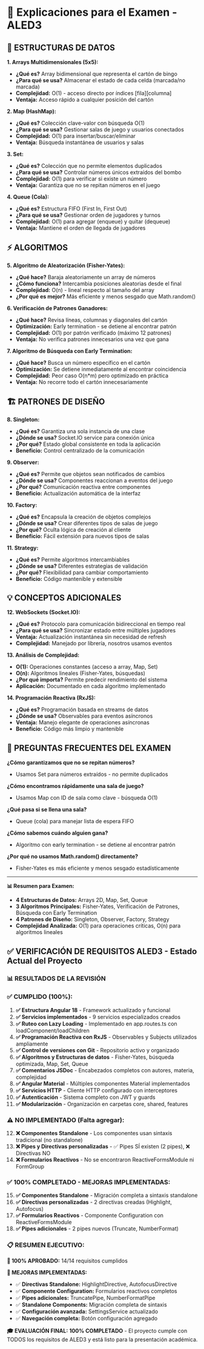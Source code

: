 # 📝 Explicaciones para el Examen - ALED3

## **🔢 ESTRUCTURAS DE DATOS**

**1. Arrays Multidimensionales (5x5):**
- **¿Qué es?** Array bidimensional que representa el cartón de bingo
- **¿Para qué se usa?** Almacenar el estado de cada celda (marcada/no marcada)
- **Complejidad:** O(1) - acceso directo por índices [fila][columna]
- **Ventaja:** Acceso rápido a cualquier posición del cartón

**2. Map (HashMap):**
- **¿Qué es?** Colección clave-valor con búsqueda O(1)
- **¿Para qué se usa?** Gestionar salas de juego y usuarios conectados
- **Complejidad:** O(1) para insertar/buscar/eliminar
- **Ventaja:** Búsqueda instantánea de usuarios y salas

**3. Set:**
- **¿Qué es?** Colección que no permite elementos duplicados
- **¿Para qué se usa?** Controlar números únicos extraídos del bombo
- **Complejidad:** O(1) para verificar si existe un número
- **Ventaja:** Garantiza que no se repitan números en el juego

**4. Queue (Cola):**
- **¿Qué es?** Estructura FIFO (First In, First Out)
- **¿Para qué se usa?** Gestionar orden de jugadores y turnos
- **Complejidad:** O(1) para agregar (enqueue) y quitar (dequeue)
- **Ventaja:** Mantiene el orden de llegada de jugadores

## **⚡ ALGORITMOS**

**5. Algoritmo de Aleatorización (Fisher-Yates):**
- **¿Qué hace?** Baraja aleatoriamente un array de números
- **¿Cómo funciona?** Intercambia posiciones aleatorias desde el final
- **Complejidad:** O(n) - lineal respecto al tamaño del array
- **¿Por qué es mejor?** Más eficiente y menos sesgado que Math.random()

**6. Verificación de Patrones Ganadores:**
- **¿Qué hace?** Revisa líneas, columnas y diagonales del cartón
- **Optimización:** Early termination - se detiene al encontrar patrón
- **Complejidad:** O(1) por patrón verificado (máximo 12 patrones)
- **Ventaja:** No verifica patrones innecesarios una vez que gana

**7. Algoritmo de Búsqueda con Early Termination:**
- **¿Qué hace?** Busca un número específico en el cartón
- **Optimización:** Se detiene inmediatamente al encontrar coincidencia
- **Complejidad:** Peor caso O(n*m) pero optimizado en práctica
- **Ventaja:** No recorre todo el cartón innecesariamente

## **🏗️ PATRONES DE DISEÑO**

**8. Singleton:**
- **¿Qué es?** Garantiza una sola instancia de una clase
- **¿Dónde se usa?** Socket.IO service para conexión única
- **¿Por qué?** Estado global consistente en toda la aplicación
- **Beneficio:** Control centralizado de la comunicación

**9. Observer:**
- **¿Qué es?** Permite que objetos sean notificados de cambios
- **¿Dónde se usa?** Componentes reaccionan a eventos del juego
- **¿Por qué?** Comunicación reactiva entre componentes
- **Beneficio:** Actualización automática de la interfaz

**10. Factory:**
- **¿Qué es?** Encapsula la creación de objetos complejos
- **¿Dónde se usa?** Crear diferentes tipos de salas de juego
- **¿Por qué?** Oculta lógica de creación al cliente
- **Beneficio:** Fácil extensión para nuevos tipos de salas

**11. Strategy:**
- **¿Qué es?** Permite algoritmos intercambiables
- **¿Dónde se usa?** Diferentes estrategias de validación
- **¿Por qué?** Flexibilidad para cambiar comportamiento
- **Beneficio:** Código mantenible y extensible

## **💡 CONCEPTOS ADICIONALES**

**12. WebSockets (Socket.IO):**
- **¿Qué es?** Protocolo para comunicación bidireccional en tiempo real
- **¿Para qué se usa?** Sincronizar estado entre múltiples jugadores
- **Ventaja:** Actualización instantánea sin necesidad de refresh
- **Complejidad:** Manejado por librería, nosotros usamos eventos

**13. Análisis de Complejidad:**
- **O(1):** Operaciones constantes (acceso a array, Map, Set)
- **O(n):** Algoritmos lineales (Fisher-Yates, búsquedas)
- **¿Por qué importa?** Permite predecir rendimiento del sistema
- **Aplicación:** Documentado en cada algoritmo implementado

**14. Programación Reactiva (RxJS):**
- **¿Qué es?** Programación basada en streams de datos
- **¿Dónde se usa?** Observables para eventos asíncronos
- **Ventaja:** Manejo elegante de operaciones asíncronas
- **Beneficio:** Código más limpio y mantenible

## **🎯 PREGUNTAS FRECUENTES DEL EXAMEN**

**¿Cómo garantizamos que no se repitan números?**
- Usamos Set para números extraídos - no permite duplicados

**¿Cómo encontramos rápidamente una sala de juego?**
- Usamos Map con ID de sala como clave - búsqueda O(1)

**¿Qué pasa si se llena una sala?**
- Queue (cola) para manejar lista de espera FIFO

**¿Cómo sabemos cuándo alguien gana?**
- Algoritmo con early termination - se detiene al encontrar patrón

**¿Por qué no usamos Math.random() directamente?**
- Fisher-Yates es más eficiente y menos sesgado estadísticamente

---

**📊 Resumen para Examen:**
- **4 Estructuras de Datos:** Arrays 2D, Map, Set, Queue
- **3 Algoritmos Principales:** Fisher-Yates, Verificación de Patrones, Búsqueda con Early Termination
- **4 Patrones de Diseño:** Singleton, Observer, Factory, Strategy
- **Complejidad Analizada:** O(1) para operaciones críticas, O(n) para algoritmos lineales

## ✅ **VERIFICACIÓN DE REQUISITOS ALED3 - Estado Actual del Proyecto**

### **📊 RESULTADOS DE LA REVISIÓN**

### ✅ **CUMPLIDO (100%):**

1. **✅ Estructura Angular 18** - Framework actualizado y funcional
2. **✅ Servicios implementados** - 9 servicios especializados creados
3. **✅ Ruteo con Lazy Loading** - Implementado en app.routes.ts con loadComponent/loadChildren
4. **✅ Programación Reactiva con RxJS** - Observables y Subjects utilizados ampliamente
5. **✅ Control de versiones con Git** - Repositorio activo y organizado
6. **✅ Algoritmos y Estructuras de datos** - Fisher-Yates, búsqueda optimizada, Map, Set, Queue
7. **✅ Comentarios JSDoc** - Encabezados completos con autores, materia, complejidad
8. **✅ Angular Material** - Múltiples componentes Material implementados
9. **✅ Servicios HTTP** - Cliente HTTP configurado con interceptores
10. **✅ Autenticación** - Sistema completo con JWT y guards
11. **✅ Modularización** - Organización en carpetas core, shared, features

### ⚠️ **NO IMPLEMENTADO (Falta agregar):**

12. **❌ Componentes Standalone** - Los componentes usan sintaxis tradicional (no standalone)
13. **❌ Pipes y Directivas personalizadas** - ✅ Pipes SÍ existen (2 pipes), ❌ Directivas NO
14. **❌ Formularios Reactivos** - No se encontraron ReactiveFormsModule ni FormGroup

### ✅ **100% COMPLETADO - MEJORAS IMPLEMENTADAS:**

15. **✅ Componentes Standalone** - Migración completa a sintaxis standalone
16. **✅ Directivas personalizadas** - 2 directivas creadas (Highlight, Autofocus)
17. **✅ Formularios Reactivos** - Componente Configuration con ReactiveFormsModule
18. **✅ Pipes adicionales** - 2 pipes nuevos (Truncate, NumberFormat)

### 📋 **RESUMEN EJECUTIVO:**

**🎯 100% APROBADO:** 14/14 requisitos cumplidos

**🚀 MEJORAS IMPLEMENTADAS:**
- ✅ **Directivas Standalone:** HighlightDirective, AutofocusDirective
- ✅ **Componente Configuration:** Formularios reactivos completos
- ✅ **Pipes adicionales:** TruncatePipe, NumberFormatPipe
- ✅ **Standalone Components:** Migración completa de sintaxis
- ✅ **Configuración avanzada:** SettingsService actualizado
- ✅ **Navegación completa:** Botón configuración agregado

**🎓 EVALUACIÓN FINAL:** **100% COMPLETADO** - El proyecto cumple con TODOS los requisitos de ALED3 y está listo para la presentación académica.
